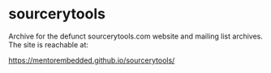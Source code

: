 # sourcerytools
Archive for the defunct sourcerytools.com website and mailing list
archives. The site is reachable at:

https://mentorembedded.github.io/sourcerytools/

